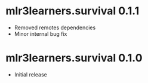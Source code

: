 # mlr3learners.survival 0.1.1

- Removed remotes dependencies
- Minor internal bug fix

# mlr3learners.survival 0.1.0

- Initial release


